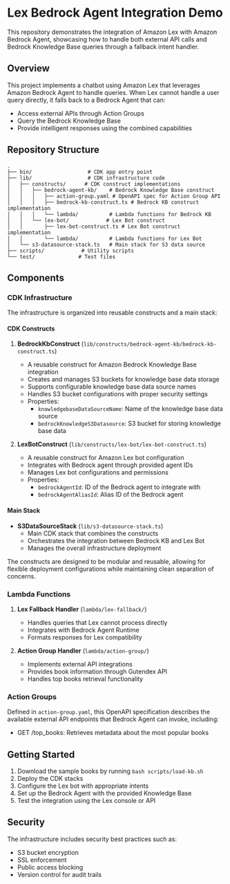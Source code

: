 # Lex Bedrock Agent Integration Demo

This repository demonstrates the integration of Amazon Lex with Amazon Bedrock Agent, showcasing how to handle both external API calls and Bedrock Knowledge Base queries through a fallback intent handler.

## Overview

This project implements a chatbot using Amazon Lex that leverages Amazon Bedrock Agent to handle queries. When Lex cannot handle a user query directly, it falls back to a Bedrock Agent that can:
- Access external APIs through Action Groups
- Query the Bedrock Knowledge Base
- Provide intelligent responses using the combined capabilities

## Repository Structure

```
.
├── bin/                  # CDK app entry point
├── lib/                  # CDK infrastructure code
│   ├── constructs/      # CDK construct implementations
│   │   ├── bedrock-agent-kb/    # Bedrock Knowledge Base construct
│   │   │   ├── action-group.yaml # OpenAPI spec for Action Group API
│   │   │   ├── bedrock-kb-construct.ts # Bedrock KB construct implementation
│   │   │   └── lambda/          # Lambda functions for Bedrock KB
│   │   └── lex-bot/            # Lex Bot construct
│   │       ├── lex-bot-construct.ts # Lex Bot construct implementation
│   │       └── lambda/          # Lambda functions for Lex Bot
│   └── s3-datasource-stack.ts   # Main stack for S3 data source
├── scripts/            # Utility scripts
└── test/              # Test files
```

## Components

### CDK Infrastructure
The infrastructure is organized into reusable constructs and a main stack:

#### CDK Constructs

1. **BedrockKbConstruct** (`lib/constructs/bedrock-agent-kb/bedrock-kb-construct.ts`)
   - A reusable construct for Amazon Bedrock Knowledge Base integration
   - Creates and manages S3 buckets for knowledge base data storage
   - Supports configurable knowledge base data source names
   - Handles S3 bucket configurations with proper security settings
   - Properties:
     - `knowledgebaseDataSourceName`: Name of the knowledge base data source
     - `bedrockKnowledgeS3Datasource`: S3 bucket for storing knowledge base data

2. **LexBotConstruct** (`lib/constructs/lex-bot/lex-bot-construct.ts`)
   - A reusable construct for Amazon Lex bot configuration
   - Integrates with Bedrock agent through provided agent IDs
   - Manages Lex bot configurations and permissions
   - Properties:
     - `bedrockAgentId`: ID of the Bedrock agent to integrate with
     - `bedrockAgentAliasId`: Alias ID of the Bedrock agent

#### Main Stack

- **S3DataSourceStack** (`lib/s3-datasource-stack.ts`)
  - Main CDK stack that combines the constructs
  - Orchestrates the integration between Bedrock KB and Lex Bot
  - Manages the overall infrastructure deployment

The constructs are designed to be modular and reusable, allowing for flexible deployment configurations while maintaining clean separation of concerns.

### Lambda Functions

1. **Lex Fallback Handler** (`lambda/lex-fallback/`)
   - Handles queries that Lex cannot process directly
   - Integrates with Bedrock Agent Runtime
   - Formats responses for Lex compatibility

2. **Action Group Handler** (`lambda/action-group/`)
   - Implements external API integrations
   - Provides book information through Gutendex API
   - Handles top books retrieval functionality

### Action Groups
Defined in `action-group.yaml`, this OpenAPI specification describes the available external API endpoints that Bedrock Agent can invoke, including:
- GET /top_books: Retrieves metadata about the most popular books

## Getting Started

1. Download the sample books by running `bash scripts/load-kb.sh`
1. Deploy the CDK stacks
2. Configure the Lex bot with appropriate intents
3. Set up the Bedrock Agent with the provided Knowledge Base
4. Test the integration using the Lex console or API

## Security

The infrastructure includes security best practices such as:
- S3 bucket encryption
- SSL enforcement
- Public access blocking
- Version control for audit trails

